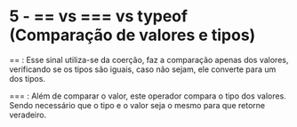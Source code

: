 # 5 - == vs === vs typeof (Comparação de valores e tipos)

== :
Esse sinal utiliza-se da coerção, faz a comparação apenas dos valores,
verificando se os tipos são iguais, caso não sejam, ele converte para um dos tipos.

=== :
Além de comparar o valor, este operador compara o tipo dos valores. Sendo necessário
que o tipo e o valor seja o mesmo para que retorne veradeiro.
